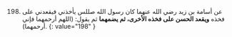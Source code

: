 198. عن أسامة بن زيد رضي الله عنهما كان رسول الله صللس يأخذني فيقعدني على فخذه **ويقعد الحسن على فخذه الأخرى، ثم يضمهما** ثم يقول: (اللهم أرحمهما فإني أرحمهما).
{: value="198" }